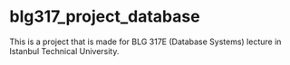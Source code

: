 # blg317_project_database
This is a project that is made for BLG 317E (Database Systems) lecture in Istanbul Technical University.
